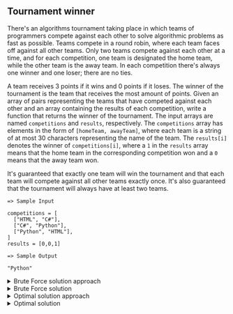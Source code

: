 ## Tournament winner

There's an algorithms tournament taking place in which teams of programmers compete against each other to solve algorithmic problems as fast as possible. Teams compete in a round robin, where each team faces off against all other teams. Only two teams compete against each other at a time, and for each competition, one team is designated the home team, while the other team is the away team. In each competition there's always one winner and one loser; there
are no ties. 

A team receives 3 points if it wins and 0 points if it loses. 
The winner of the tournament is the team that receives the most amount of points. Given an array of pairs representing the teams that have competed against each other and an array containing the results of each competition, write a function that returns the winner of the tournament. The input arrays are named `competitions` and `results`, respectively. The `competitions` array has elements in the form of `[homeTeam, awayTeam]`, where each team is a string of at most 30 characters representing the name of the team. The `results[i]` denotes the winner of `competitions[i]`, where a `1` in the `results` array means that the home team in the corresponding competition won and a `0` means that the away team won. 

It's guaranteed that exactly one team will win the tournament and that each
team will compete against all other teams exactly once. It's also guaranteed
that the tournament will always have at least two teams. 
```
=> Sample Input

competitions = [
  ["HTML", "C#"],
  ["C#", "Python"],
  ["Python", "HTML"],
]
results = [0,0,1]

=> Sample Output

"Python"
```

<details>
  <summary>Brute Force solution approach</summary>
  Create a teamScoreMap to keep track of the score of each team. Then iterate over the teamScoreMap to find the team with the maximum score.
</details>

<details>
  <summary>Brute Force solution</summary>

```js
// BRUTE FORCE
// Two for loops once to create teamScoreMap and another to find the team with 
// maximum score in those

function tournamentWinner(competitions, results) {
  // Write your code here.
  const teamScoreMap = {}
  for(let i = 0; i < results.length; i++){
    if(results[i] === 1) {
      if(teamScoreMap[competitions[i][0]])
        teamScoreMap[competitions[i][0]] += 3
      else 
        teamScoreMap[competitions[i][0]] = 3
      
      if(!teamScoreMap[competitions[i][1]]) 
        teamScoreMap[competitions[i][1]] = 0
    } else if (results[i] === 0) {
      if(teamScoreMap[competitions[i][1]])
        teamScoreMap[competitions[i][1]] += 3
      else
        teamScoreMap[competitions[i][1]] = 3

      if(!teamScoreMap[competitions[i][0]])
        teamScoreMap[competitions[i][0]] = 0
    }
  }

  let maxScoreTeam;
  let maxScore = 0;
  let teams = Object.keys(teamScoreMap);
  for(let j =0; j < teams.length; j++){
    if(teamScoreMap[teams[j]] > maxScore){
      maxScore = teamScoreMap[teams[j]]
      maxScoreTeam = teams[j]
    }
  }
  return maxScoreTeam;
}

// Time complexity - O(n) where n is the number of competitions
// Space complexity - O(k) where k is the number of teams
```
</details>

<details>
  <summary>Optimal solution approach</summary>
  Track the scoreBoard and maxScoreTeam in the same `for` loop.
</details>

<details>
  <summary>Optimal solution</summary>

```js
// track scoreBoard and maxScoreTeam in the same `for` loop

function tournamentWinner(competitions, results) {
  // Write your code here.
  const maxScoreAndTeam = { score: 0, team: '' }
  const scoreBoard = {}

  for(let i = 0; i < competitions.length; i++){
    const winnerIndex = results[i] === 0 ? 1 : 0
    const winner = competitions[i][winnerIndex]
    if(scoreBoard[winner]){
      scoreBoard[winner] += 3
    } else {
      scoreBoard[winner] = 3
    }

    if(scoreBoard[winner] > maxScoreAndTeam.score){
      maxScoreAndTeam.name = winner
      maxScoreAndTeam.score = scoreBoard[winner]
    }
  }
  
  return maxScoreAndTeam.name;
}

// Time complexity - O(n) where n is the number of competitions
// Space complexity - O(k) where k is the number of teams
```
</details>
